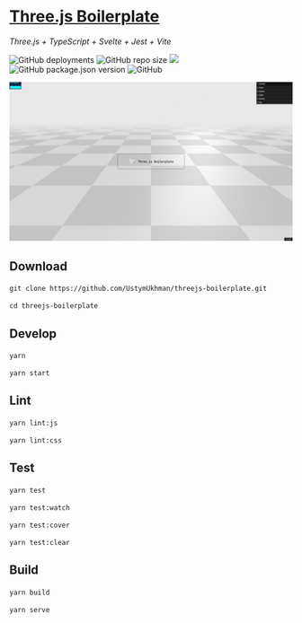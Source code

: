 # [Three.js Boilerplate](https://ustymukhman.github.io/threejs-boilerplate/dist) #

*Three.js + TypeScript + Svelte + Jest + Vite*

![GitHub deployments](https://img.shields.io/github/deployments/UstymUkhman/threejs-boilerplate/github-pages)
![GitHub repo size](https://img.shields.io/github/repo-size/UstymUkhman/threejs-boilerplate)
![](https://img.shields.io/badge/coverage-91.67%25-green)
![GitHub package.json version](https://img.shields.io/github/package-json/v/UstymUkhman/threejs-boilerplate?color=brightgreen)
![GitHub](https://img.shields.io/github/license/UstymUkhman/threejs-boilerplate)

![](./public/img/preview.jpg)

## Download ##

`git clone https://github.com/UstymUkhman/threejs-boilerplate.git`

`cd threejs-boilerplate`

## Develop ##

`yarn`

`yarn start`

## Lint ##

`yarn lint:js`

`yarn lint:css`

## Test ##

`yarn test`

`yarn test:watch`

`yarn test:cover`

`yarn test:clear`

## Build ##

`yarn build`

`yarn serve`
